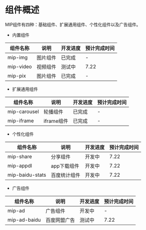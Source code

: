 # 组件概述

MIP组件有四种：基础组件、扩展通用组件、个性化组件以及广告组件。

- 内置组件

|组件名称|说明|开发进度|预计完成时间|
|--|--|--|--|
|mip-img|图片组件|已完成|-|
|mip-video|视频组件|测试中|7.22|
|mip-pix|图片组件|已完成|-|

- 扩展通用组件

|组件名称|说明|开发进度|预计完成时间|
|--|--|--|--|
|mip-carousel|轮播组件|已完成|-|
|mip-iframe|iframe组件|已完成|-|

- 个性化组件

|组件名称|说明|开发进度|预计完成时间|
|--|--|--|--|
|mip-share|分享组件|开发中|7.22|
|mip-appdl|app下载组件|开发中|7.22|
|mip-baidu-stats|百度统计组件|开发中|7.22|

- 广告组件

|组件名称|说明|开发进度|预计完成时间|
|--|--|--|--|
|mip-ad|广告组件|开发中|-|
|mip-ad-baidu|百度网盟广告|测试中|7.22|
